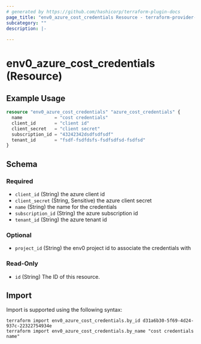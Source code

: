 ```yaml
---
# generated by https://github.com/hashicorp/terraform-plugin-docs
page_title: "env0_azure_cost_credentials Resource - terraform-provider-env0"
subcategory: ""
description: |-
  
---
```


# env0_azure_cost_credentials (Resource)



## Example Usage

```terraform
resource "env0_azure_cost_credentials" "azure_cost_credentials" {
  name            = "cost credentials"
  client_id       = "client id"
  client_secret   = "client secret"
  subscription_id = "43242342dsdfsdfsdf"
  tenant_id       = "fsdf-fsdfdsfs-fsdfsdfsd-fsdfsd"
}
```

<!-- schema generated by tfplugindocs -->
## Schema

### Required

- `client_id` (String) the azure client id
- `client_secret` (String, Sensitive) the azure client secret
- `name` (String) the name for the credentials
- `subscription_id` (String) the azure subscription id
- `tenant_id` (String) the azure tenant id

### Optional

- `project_id` (String) the env0 project id to associate the credentials with

### Read-Only

- `id` (String) The ID of this resource.

## Import

Import is supported using the following syntax:

```shell
terraform import env0_azure_cost_credentials.by_id d31a6b30-5f69-4d24-937c-22322754934e
terraform import env0_azure_cost_credentials.by_name "cost credentials name"
```
